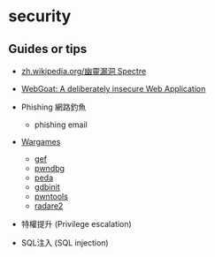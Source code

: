 # security

## Guides or tips

* [zh.wikipedia.org/幽靈漏洞 Spectre](https://zh.wikipedia.org/zh-tw/%E5%B9%BD%E7%81%B5%E6%BC%8F%E6%B4%9E)
* [WebGoat: A deliberately insecure Web Application](https://github.com/WebGoat/WebGoat)
* Phishing 網路釣魚
    * phishing email
* [Wargames](https://overthewire.org/wargames/)
    * [gef](https://github.com/hugsy/gef)
    * [pwndbg](https://github.com/pwndbg/pwndbg)
    * [peda](https://github.com/longld/peda.git)
    * [gdbinit](https://github.com/gdbinit/Gdbinit)
    * [pwntools](https://github.com/Gallopsled/pwntools)
    * [radare2](http://www.radare.org/)

* 特權提升 (Privilege escalation)
* SQL注入 (SQL injection)
